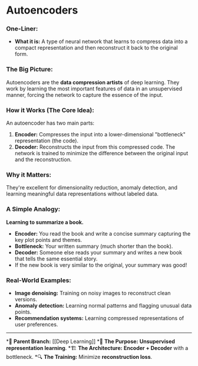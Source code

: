 # Autoencoders

### One-Liner:
*   **What it is:** A type of neural network that learns to compress data into a compact representation and then reconstruct it back to the original form.

### The Big Picture:
Autoencoders are the **data compression artists** of deep learning. They work by learning the most important features of data in an unsupervised manner, forcing the network to capture the essence of the input.

### How it Works (The Core Idea):
An autoencoder has two main parts:
1.  **Encoder:** Compresses the input into a lower-dimensional "bottleneck" representation (the code).
2.  **Decoder:** Reconstructs the input from this compressed code.
The network is trained to minimize the difference between the original input and the reconstruction.

### Why it Matters:
They're excellent for dimensionality reduction, anomaly detection, and learning meaningful data representations without labeled data.

### A Simple Analogy:
**Learning to summarize a book.**
*   **Encoder:** You read the book and write a concise summary capturing the key plot points and themes.
*   **Bottleneck:** Your written summary (much shorter than the book).
*   **Decoder:** Someone else reads your summary and writes a new book that tells the same essential story.
*   If the new book is very similar to the original, your summary was good!

### Real-World Examples:
*   **Image denoising:** Training on noisy images to reconstruct clean versions.
*   **Anomaly detection:** Learning normal patterns and flagging unusual data points.
*   **Recommendation systems:** Learning compressed representations of user preferences.

---
*🌳 **Parent Branch:** [[Deep Learning]]
*🎨 **The Purpose:** **Unsupervised representation learning**.
*🏗️ **The Architecture:** **Encoder + Decoder** with a bottleneck.
*🔍 **The Training:** Minimize **reconstruction loss**.
